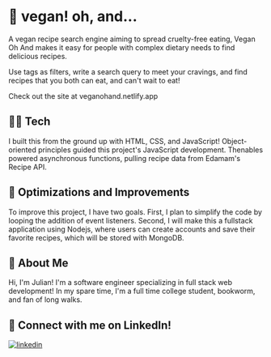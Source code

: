 # 🌱 vegan! oh, and...

A vegan recipe search engine aiming to spread cruelty-free eating, Vegan Oh And makes it easy for people with complex dietary needs to find delicious recipes.

Use tags as filters, write a search query to meet your cravings, and find recipes that you both can eat, and can't wait to eat!

Check out the site at veganohand.netlify.app

## 👨‍💻 Tech
I built this from the ground up with HTML, CSS, and JavaScript! Object-oriented principles guided this project's JavaScript development. Thenables powered asynchronous functions, pulling recipe data from Edamam's Recipe API.

## 🔨 Optimizations and Improvements

To improve this project, I have two goals. First, I plan to simplify the code by looping the addition of event listeners. Second, I will make this a fullstack application using Nodejs, where users can create accounts and save their favorite recipes, which will be stored with MongoDB.

## 🚀 About Me
Hi, I'm Julian! I'm a software engineer specializing in full stack web development! In my spare time, I'm a full time college student, bookworm, and fan of long walks.


## 🔗 Connect with me on LinkedIn!
[![linkedin](https://img.shields.io/badge/linkedin-0A66C2?style=for-the-badge&logo=linkedin&logoColor=white)](https://www.linkedin.com/in/julianbrodsky)
